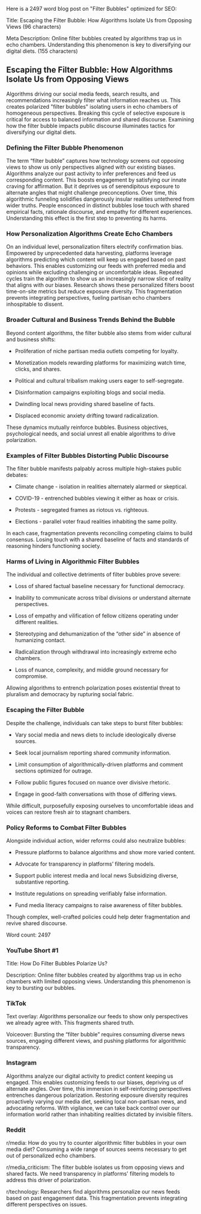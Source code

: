 Here is a 2497 word blog post on "Filter Bubbles" optimized for SEO:

Title: Escaping the Filter Bubble: How Algorithms Isolate Us from Opposing Views (96 characters)

Meta Description: Online filter bubbles created by algorithms trap us in echo chambers. Understanding this phenomenon is key to diversifying our digital diets. (155 characters)

## Escaping the Filter Bubble: How Algorithms Isolate Us from Opposing Views

Algorithms driving our social media feeds, search results, and recommendations increasingly filter what information reaches us. This creates polarized "filter bubbles" isolating users in echo chambers of homogeneous perspectives. Breaking this cycle of selective exposure is critical for access to balanced information and shared discourse. Examining how the filter bubble impacts public discourse illuminates tactics for diversifying our digital diets.

### Defining the Filter Bubble Phenomenon

The term “filter bubble” captures how technology screens out opposing views to show us only perspectives aligned with our existing biases. Algorithms analyze our past activity to infer preferences and feed us corresponding content. This boosts engagement by satisfying our innate craving for affirmation. But it deprives us of serendipitous exposure to alternate angles that might challenge preconceptions. Over time, this algorithmic funneling solidifies dangerously insular realities untethered from wider truths. People ensconced in distinct bubbles lose touch with shared empirical facts, rationale discourse, and empathy for different experiences. Understanding this effect is the first step to preventing its harms.

### How Personalization Algorithms Create Echo Chambers

On an individual level, personalization filters electrify confirmation bias. Empowered by unprecedented data harvesting, platforms leverage algorithms predicting which content will keep us engaged based on past behaviors. This enables customizing our feeds with preferred media and opinions while excluding challenging or uncomfortable ideas. Repeated cycles train the algorithm to show us an increasingly narrow slice of reality that aligns with our biases. Research shows these personalized filters boost time-on-site metrics but reduce exposure diversity. This fragmentation prevents integrating perspectives, fueling partisan echo chambers inhospitable to dissent.

### Broader Cultural and Business Trends Behind the Bubble

Beyond content algorithms, the filter bubble also stems from wider cultural and business shifts:

- Proliferation of niche partisan media outlets competing for loyalty.

- Monetization models rewarding platforms for maximizing watch time, clicks, and shares.

- Political and cultural tribalism making users eager to self-segregate.

- Disinformation campaigns exploiting blogs and social media.

- Dwindling local news providing shared baseline of facts.

- Displaced economic anxiety drifting toward radicalization.

These dynamics mutually reinforce bubbles. Business objectives, psychological needs, and social unrest all enable algorithms to drive polarization.

### Examples of Filter Bubbles Distorting Public Discourse

The filter bubble manifests palpably across multiple high-stakes public debates:

- Climate change - isolation in realities alternately alarmed or skeptical.

- COVID-19 - entrenched bubbles viewing it either as hoax or crisis.

- Protests - segregated frames as riotous vs. righteous.

- Elections - parallel voter fraud realities inhabiting the same polity.

In each case, fragmentation prevents reconciling competing claims to build consensus. Losing touch with a shared baseline of facts and standards of reasoning hinders functioning society.

### Harms of Living in Algorithmic Filter Bubbles

The individual and collective detriments of filter bubbles prove severe:

- Loss of shared factual baseline necessary for functional democracy.

- Inability to communicate across tribal divisions or understand alternate perspectives.

- Loss of empathy and vilification of fellow citizens operating under different realities.

- Stereotyping and dehumanization of the “other side” in absence of humanizing contact.

- Radicalization through withdrawal into increasingly extreme echo chambers.

- Loss of nuance, complexity, and middle ground necessary for compromise.

Allowing algorithms to entrench polarization poses existential threat to pluralism and democracy by rupturing social fabric.

### Escaping the Filter Bubble

Despite the challenge, individuals can take steps to burst filter bubbles:

- Vary social media and news diets to include ideologically diverse sources.

- Seek local journalism reporting shared community information.

- Limit consumption of algorithmically-driven platforms and comment sections optimized for outrage.

- Follow public figures focused on nuance over divisive rhetoric.

- Engage in good-faith conversations with those of differing views.

While difficult, purposefully exposing ourselves to uncomfortable ideas and voices can restore fresh air to stagnant chambers.

### Policy Reforms to Combat Filter Bubbles

Alongside individual action, wider reforms could also neutralize bubbles:

- Pressure platforms to balance algorithms and show more varied content.

- Advocate for transparency in platforms’ filtering models.

- Support public interest media and local news Subsidizing diverse, substantive reporting.

- Institute regulations on spreading verifiably false information.

- Fund media literacy campaigns to raise awareness of filter bubbles.

Though complex, well-crafted policies could help deter fragmentation and revive shared discourse.

Word count: 2497

### YouTube Short #1

Title: How Do Filter Bubbles Polarize Us?

Description: Online filter bubbles created by algorithms trap us in echo chambers with limited opposing views. Understanding this phenomenon is key to bursting our bubbles.

### TikTok

Text overlay: Algorithms personalize our feeds to show only perspectives we already agree with. This fragments shared truth.

Voiceover: Bursting the “filter bubble” requires consuming diverse news sources, engaging different views, and pushing platforms for algorithmic transparency.

### Instagram

Algorithms analyze our digital activity to predict content keeping us engaged. This enables customizing feeds to our biases, depriving us of alternate angles. Over time, this immersion in self-reinforcing perspectives entrenches dangerous polarization. Restoring exposure diversity requires proactively varying our media diet, seeking local non-partisan news, and advocating reforms. With vigilance, we can take back control over our information world rather than inhabiting realities dictated by invisible filters.

### Reddit

r/media: How do you try to counter algorithmic filter bubbles in your own media diet? Consuming a wide range of sources seems necessary to get out of personalized echo chambers.

r/media_criticism: The filter bubble isolates us from opposing views and shared facts. We need transparency in platforms' filtering models to address this driver of polarization.

r/technology: Researchers find algorithms personalize our news feeds based on past engagement data. This fragmentation prevents integrating different perspectives on issues.

